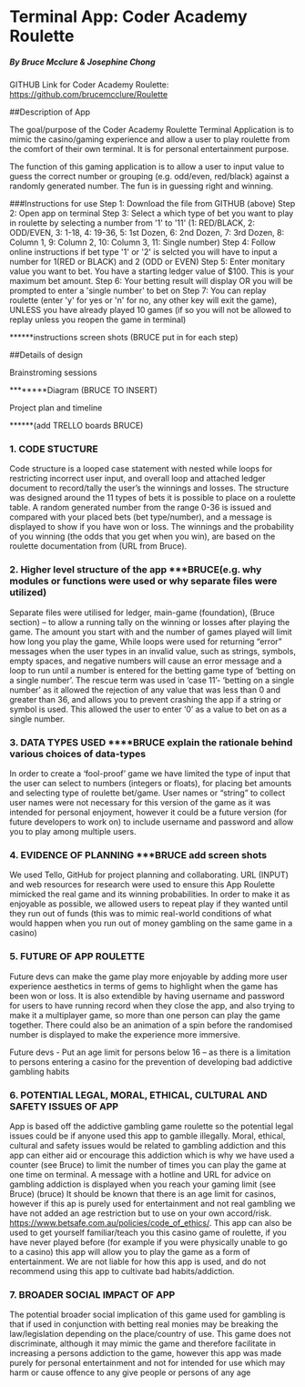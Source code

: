 # Terminal App: Coder Academy Roulette
##### By Bruce Mcclure & Josephine Chong

GITHUB Link for Coder Academy Roulette: <https://github.com/brucemcclure/Roulette>

##Description of App

The goal/purpose of the Coder Academy Roulette Terminal Application is to mimic the casino/gaming experience and allow a user to play roulette from the comfort of their own terminal. It is for personal entertainment purpose.

The function of this gaming application is to allow a user to input value to guess the correct number or grouping (e.g. odd/even, red/black) against a randomly generated number. The fun is in guessing right and winning.

###Instructions for use
Step 1:  Download the file from GITHUB (above)
Step 2: Open app on terminal
Step 3: Select a which type of bet you want to play in roulette by selecting a number from '1' to '11' (1: RED/BLACK, 2: ODD/EVEN, 3: 1-18, 4: 19-36, 5: 1st Dozen, 6: 2nd Dozen, 7: 3rd Dozen, 8: Column 1, 9: Column 2, 10: Column 3, 11: Single number)
Step 4: Follow online instructions if bet type '1' or '2' is selcted you will have to input a number for 1(RED or BLACK) and 2 (ODD or EVEN)
Step 5: Enter monitary value you want to bet. You have a starting ledger value of $100. This is your maximum bet amount.
Step 6: Your betting result will display OR you will be prompted to enter a 'single number' to bet on
Step 7: You can replay roulette (enter 'y' for yes or 'n' for no, any other key will exit the game), UNLESS you have already played 10 games (if so you will not be allowed to replay unless you reopen the game in terminal)

 ******instructions screen shots (BRUCE put in for each step)

##Details of design

Brainstroming sessions

********Diagram (BRUCE TO INSERT)

Project plan and timeline

******(add TRELLO boards BRUCE)

### 1.	CODE STUCTURE

Code structure is a looped case statement with nested while loops for restricting incorrect user input, and overall loop and attached ledger document to record/tally the user’s the winnings and losses. The structure was designed around the 11 types of bets it is possible to place on a roulette table. A random generated number from the range 0-36 is issued and compared with your placed bets (bet type/number), and a message is displayed to show if you have won or loss. The winnings and the probability of you winning (the odds that you get when you win), are based on the roulette documentation from (URL from Bruce).


### 2. Higher level structure of the app ***BRUCE(e.g. why modules or functions were used or why separate files were utilized)

Separate files were utilised for ledger, main-game (foundation), (Bruce section) – to allow a running tally on the winning or losses after playing the game. The amount you start with and the number of games played will limit how long you play the game,
While loops were used for returning “error” messages when the user types in an invalid value, such as strings, symbols, empty spaces, and negative numbers will cause an error message and a loop to run until a number is entered for the betting game type of ‘betting on a single number’. The rescue term was used in ‘case 11’- ‘betting on a single number’ as it allowed the rejection of any value that was less than 0 and greater than 36, and allows you to prevent crashing the app if a string or symbol is used. This allowed the user to enter ‘0’ as a value to bet on as a single number.

### 3.	DATA TYPES USED ****BRUCE explain the rationale behind various choices of data-types

In order to create a ‘fool-proof’ game we have limited the type of input that the user can select to numbers (integers or floats), for placing bet amounts and selecting type of roulette bet/game. User names or “string” to collect user names were not necessary for this version of the game as it was intended for personal enjoyment, however it could be a future version (for future developers to work on) to include username and password and allow you to play among multiple users.

### 4.	EVIDENCE OF PLANNING ***BRUCE add screen shots
We used Tello, GitHub for project planning and collaborating. URL (INPUT) and web resources for research were used to ensure this App Roulette mimicked the real game and its winning probabilities. In order to make it as enjoyable as possible, we allowed users to repeat play if they wanted until they run out of funds (this was to mimic real-world conditions of what would happen when you run out of money gambling on the same game in a casino)

### 5. FUTURE OF APP ROULETTE
Future devs can make the game play more enjoyable by adding more user experience aesthetics in terms of gems to highlight when the game has been won or loss. It is also extendible by having username and password for users to have running record when they close the app, and also trying to make it a multiplayer game, so more than one person can play the game together. There could also be an animation of a spin before the randomised number is displayed to make the experience more immersive. 

Future devs - Put an age limit for persons below 16 – as there is a limitation to persons entering a casino for the prevention of developing bad addictive gambling habits

### 6. POTENTIAL LEGAL, MORAL, ETHICAL, CULTURAL AND SAFETY ISSUES OF APP

App is based off the addictive gambling game roulette so the potential legal issues could be if anyone used this app to gamble illegally. Moral, ethical, cultural and safety issues would be related to gambling addiction and this app can either aid or encourage this addiction which is why we have used a counter (see Bruce) to limit the number of times you can play the game at one time on terminal. A message with a hotline and URL for advice on gambling addiction is displayed when you reach your gaming limit (see Bruce)
(bruce) It should be known that there is an age limit for casinos, however if this ap is purely used for entertainment and not real gambling we have not added an age restriction but to use on your own accord/risk.
https://www.betsafe.com.au/policies/code_of_ethics/. 
This app can also be used to get yourself familiar/teach you this casino game of roulette, if you have never played before (for example if you were physically unable to go to a casino) this app will allow you to play the game as a form of entertainment. We are not liable for how this app is used, and do not recommend using this app to cultivate bad habits/addiction.

### 7. BROADER SOCIAL IMPACT OF APP  

The potential broader social implication of this game used for gambling is that if used in conjunction with betting real monies may be breaking the law/legislation depending on the place/country of use. This game does not discriminate, although it may mimic the game and therefore facilitate in increasing a persons addiction to the game, however this app was made purely for personal entertainment and not for intended for use which may harm or cause offence to any give people or persons of any age




